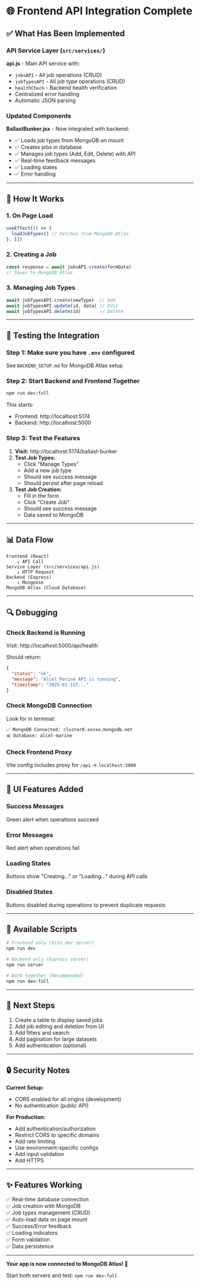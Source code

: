 # 🌐 Frontend API Integration Complete

## ✅ What Has Been Implemented

### API Service Layer (`src/services/`)

**api.js** - Main API service with:
- `jobsAPI` - All job operations (CRUD)
- `jobTypesAPI` - All job type operations (CRUD)
- `healthCheck` - Backend health verification
- Centralized error handling
- Automatic JSON parsing

### Updated Components

**BallastBunker.jsx** - Now integrated with backend:
- ✅ Loads job types from MongoDB on mount
- ✅ Creates jobs in database
- ✅ Manages job types (Add, Edit, Delete) with API
- ✅ Real-time feedback messages
- ✅ Loading states
- ✅ Error handling

---

## 🔌 How It Works

### 1. On Page Load
```javascript
useEffect(() => {
  loadJobTypes() // Fetches from MongoDB Atlas
}, [])
```

### 2. Creating a Job
```javascript
const response = await jobsAPI.create(formData)
// Saves to MongoDB Atlas
```

### 3. Managing Job Types
```javascript
await jobTypesAPI.create(newType)  // Add
await jobTypesAPI.update(id, data) // Edit
await jobTypesAPI.delete(id)       // Delete
```

---

## 🎯 Testing the Integration

### Step 1: Make sure you have `.env` configured
See `BACKEND_SETUP.md` for MongoDB Atlas setup

### Step 2: Start Backend and Frontend Together
```bash
npm run dev:full
```

This starts:
- Frontend: http://localhost:5174
- Backend: http://localhost:5000

### Step 3: Test the Features

1. **Visit:** http://localhost:5174/ballast-bunker
2. **Test Job Types:**
   - Click "Manage Types"
   - Add a new job type
   - Should see success message
   - Should persist after page reload
3. **Test Job Creation:**
   - Fill in the form
   - Click "Create Job"
   - Should see success message
   - Data saved to MongoDB

---

## 📊 Data Flow

```
Frontend (React)
    ↓ API Call
Service Layer (src/services/api.js)
    ↓ HTTP Request
Backend (Express)
    ↓ Mongoose
MongoDB Atlas (Cloud Database)
```

---

## 🔍 Debugging

### Check Backend is Running
Visit: http://localhost:5000/api/health

Should return:
```json
{
  "status": "ok",
  "message": "Alcel Marine API is running",
  "timestamp": "2025-01-15T..."
}
```

### Check MongoDB Connection
Look for in terminal:
```
✅ MongoDB Connected: cluster0.xxxxx.mongodb.net
📊 Database: alcel-marine
```

### Check Frontend Proxy
Vite config includes proxy for `/api` → `localhost:5000`

---

## 🎨 UI Features Added

### Success Messages
Green alert when operations succeed

### Error Messages  
Red alert when operations fail

### Loading States
Buttons show "Creating..." or "Loading..." during API calls

### Disabled States
Buttons disabled during operations to prevent duplicate requests

---

## 🚀 Available Scripts

```bash
# Frontend only (Vite dev server)
npm run dev

# Backend only (Express server)
npm run server

# Both together (Recommended)
npm run dev:full
```

---

## 📝 Next Steps

1. Create a table to display saved jobs
2. Add job editing and deletion from UI
3. Add filters and search
4. Add pagination for large datasets
5. Add authentication (optional)

---

## 🔒 Security Notes

**Current Setup:**
- CORS enabled for all origins (development)
- No authentication (public API)

**For Production:**
- Add authentication/authorization
- Restrict CORS to specific domains
- Add rate limiting
- Use environment-specific configs
- Add input validation
- Add HTTPS

---

## ✨ Features Working

✅ Real-time database connection  
✅ Job creation with MongoDB  
✅ Job types management (CRUD)  
✅ Auto-load data on page mount  
✅ Success/Error feedback  
✅ Loading indicators  
✅ Form validation  
✅ Data persistence  

---

**Your app is now connected to MongoDB Atlas! 🎉**

Start both servers and test: `npm run dev:full`

